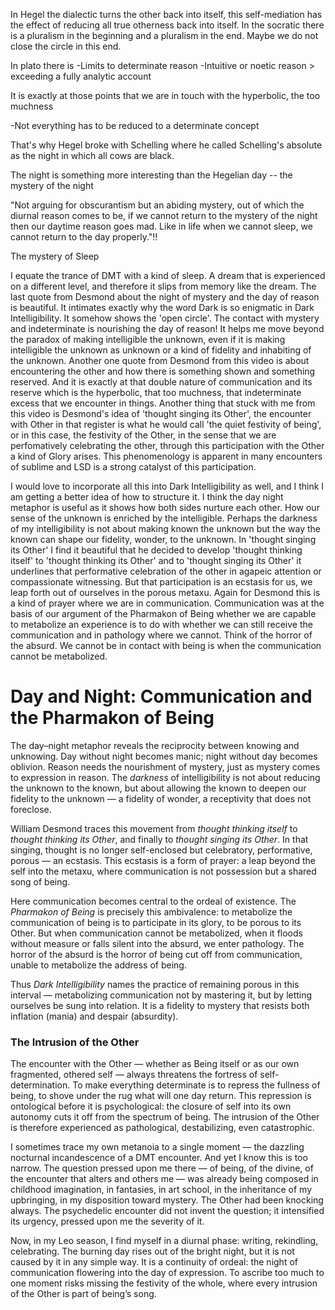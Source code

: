 In Hegel the dialectic turns the other back into itself, this  self-mediation has the effect of reducing all true otherness back into itself. In the socratic there is a pluralism in the beginning and a pluralism in the end. Maybe we do not close the circle in this end.

In plato there is
-Limits to determinate reason
-Intuitive or noetic reason > exceeding a fully analytic account

It is exactly at those points that we are in touch with the hyperbolic, the too muchness 

-Not everything has to be reduced to a determinate concept  

That's why Hegel broke with Schelling where he called Schelling's absolute as the night in which all cows are black. 

The night is something more interesting than the Hegelian day -- the mystery of the night 

"Not arguing for obscurantism but an abiding mystery, out of which the diurnal reason comes to be, if we cannot return to the mystery of the night then our daytime reason goes mad. Like in life when we cannot sleep, we cannot return to the day properly."!!

The mystery of Sleep 

I equate the trance of DMT with a kind of sleep. A dream that is experienced on a different level, and therefore it slips from memory like the dream. The last quote from Desmond about the night of mystery and the day of reason is beautiful. It intimates exactly why the word Dark is so enigmatic in Dark Intelligibility. It somehow shows the 'open circle'. The contact with mystery and indeterminate is nourishing the day of reason! It helps me move beyond the paradox of making intelligible the unknown, even if it is making intelligible the unknown as unknown or a kind of fidelity and inhabiting of the unknown. Another one quote from Desmond from this video is about encountering the other and how there is something shown and something reserved. And it is exactly at that double nature of communication and its reserve which is the hyperbolic, that too muchness, that indeterminate excess that we encounter in things. Another thing that stuck with me from this video is Desmond's idea of 'thought singing its Other', the encounter with Other in that register is what he would call 'the quiet festivity of being', or in this case, the festivity of the Other, in the sense that we are perfomatively celebrating the other, through this participation with the Other a kind of Glory arises. This phenomenology is apparent in many encounters of sublime and LSD is a strong catalyst of this participation.


I would love to incorporate all this into Dark Intelligibility as well, and I think I am getting a better idea of how to structure it. I think the day night metaphor is useful as it shows how both sides nurture each other. How our sense of the unknown is enriched by the intelligible. Perhaps the darkness of my intelligibility is not about making known the unknown but the way the known can shape our fidelity, wonder, to the unknown. In 'thought singing its Other' I find it beautiful that he decided to develop 'thought thinking itself' to 'thought thinking its Other' and to 'thought singing its Other' it underlines that performative celebration of the other in agapeic attention or compassionate witnessing. But that participation is an ecstasis for us, we leap forth out of ourselves in the porous metaxu. Again for Desmond this is a kind of prayer where we are in communication. Communication was at the basis of our argument of the Pharmakon of Being whether we are capable to metabolize an experience is to do with whether we can still receive the communication and in pathology where we cannot. Think of the horror of the absurd. We cannot be in contact with being is when the communication cannot be metabolized.


# Day and Night: Communication and the Pharmakon of Being

The day–night metaphor reveals the reciprocity between knowing and unknowing. Day without night becomes manic; night without day becomes oblivion. Reason needs the nourishment of mystery, just as mystery comes to expression in reason. The _darkness_ of intelligibility is not about reducing the unknown to the known, but about allowing the known to deepen our fidelity to the unknown — a fidelity of wonder, a receptivity that does not foreclose.

William Desmond traces this movement from _thought thinking itself_ to _thought thinking its Other_, and finally to _thought singing its Other_. In that singing, thought is no longer self-enclosed but celebratory, performative, porous — an ecstasis. This ecstasis is a form of prayer: a leap beyond the self into the metaxu, where communication is not possession but a shared song of being.

Here communication becomes central to the ordeal of existence. The _Pharmakon of Being_ is precisely this ambivalence: to metabolize the communication of being is to participate in its glory, to be porous to its Other. But when communication cannot be metabolized, when it floods without measure or falls silent into the absurd, we enter pathology. The horror of the absurd is the horror of being cut off from communication, unable to metabolize the address of being.

Thus _Dark Intelligibility_ names the practice of remaining porous in this interval — metabolizing communication not by mastering it, but by letting ourselves be sung into relation. It is a fidelity to mystery that resists both inflation (mania) and despair (absurdity).

### **The Intrusion of the Other**

The encounter with the Other — whether as Being itself or as our own fragmented, othered self — always threatens the fortress of self-determination. To make everything determinate is to repress the fullness of being, to shove under the rug what will one day return. This repression is ontological before it is psychological: the closure of self into its own autonomy cuts it off from the spectrum of being. The intrusion of the Other is therefore experienced as pathological, destabilizing, even catastrophic.

I sometimes trace my own metanoia to a single moment — the dazzling nocturnal incandescence of a DMT encounter. And yet I know this is too narrow. The question pressed upon me there — of being, of the divine, of the encounter that alters and others me — was already being composed in childhood imagination, in fantasies, in art school, in the inheritance of my upbringing, in my disposition toward mystery. The Other had been knocking always. The psychedelic encounter did not invent the question; it intensified its urgency, pressed upon me the severity of it.

Now, in my Leo season, I find myself in a diurnal phase: writing, rekindling, celebrating. The burning day rises out of the bright night, but it is not caused by it in any simple way. It is a continuity of ordeal: the night of communication flowering into the day of expression. To ascribe too much to one moment risks missing the festivity of the whole, where every intrusion of the Other is part of being’s song.